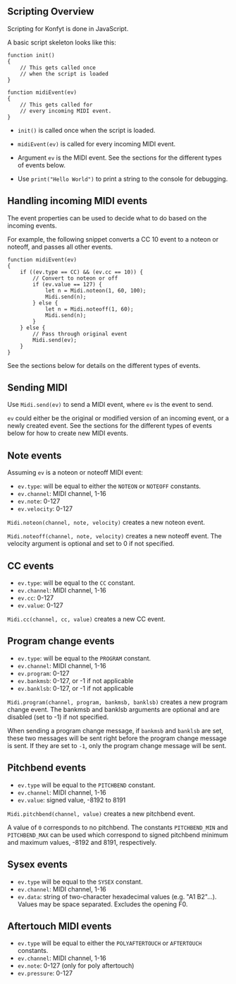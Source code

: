 ## Scripting Overview

Scripting for Konfyt is done in JavaScript.

A basic script skeleton looks like this:
```
function init()
{
    // This gets called once
    // when the script is loaded
}

function midiEvent(ev)
{
    // This gets called for
    // every incoming MIDI event.
}
```

- `init()` is called once when the script is loaded.

- `midiEvent(ev)` is called for every incoming MIDI event.

- Argument `ev` is the MIDI event. See the sections for the different types of
  events below.

- Use `print("Hello World")` to print a string to the console for debugging.

## Handling incoming MIDI events

The event properties can be used to decide what to do based on the incoming
events.

For example, the following snippet converts a CC 10 event to a noteon or noteoff,
and passes all other events.

```
function midiEvent(ev)
{
    if ((ev.type == CC) && (ev.cc == 10)) {
        // Convert to noteon or off
        if (ev.value == 127) {
            let n = Midi.noteon(1, 60, 100);
            Midi.send(n);
        } else {
            let n = Midi.noteoff(1, 60);
            Midi.send(n);
        }
    } else {
        // Pass through original event
        Midi.send(ev);
    }
}
```

See the sections below for details on the different types of events.

## Sending MIDI

Use `Midi.send(ev)` to send a MIDI event, where `ev` is the event to send.

`ev` could either be the original or modified version of an incoming event,
or a newly created event. See the sections for the different types of events
below for how to create new MIDI events.

## Note events

Assuming `ev` is a noteon or noteoff MIDI event:

- `ev.type`: will be equal to either the `NOTEON` or `NOTEOFF` constants.
- `ev.channel`: MIDI channel, 1-16
- `ev.note`: 0-127
- `ev.velocity`: 0-127

`Midi.noteon(channel, note, velocity)` creates a new noteon event.

`Midi.noteoff(channel, note, velocity)` creates a new noteoff event.
The velocity argument is optional and set to 0 if not specified.

## CC events

- `ev.type`: will be equal to the `CC` constant.
- `ev.channel`: MIDI channel, 1-16
- `ev.cc`: 0-127
- `ev.value`: 0-127

`Midi.cc(channel, cc, value)` creates a new CC event.

## Program change events

- `ev.type`: will be equal to the `PROGRAM` constant.
- `ev.channel`: MIDI channel, 1-16
- `ev.program`: 0-127
- `ev.bankmsb`: 0-127, or -1 if not applicable
- `ev.banklsb`: 0-127, or -1 if not applicable

`Midi.program(channel, program, bankmsb, banklsb)` creates a new program change event.
The bankmsb and banklsb arguments are optional and are disabled (set to -1)
if not specified.

When sending a program change message, if `bankmsb` and `banklsb` are set,
these two messages will be sent right before the program change message is sent.
If they are set to `-1`, only the program change message will be sent.

## Pitchbend events

- `ev.type` will be equal to the `PITCHBEND` constant.
- `ev.channel`: MIDI channel, 1-16
- `ev.value`: signed value, -8192 to 8191

`Midi.pitchbend(channel, value)` creates a new pitchbend event.

A value of `0` corresponds to no pitchbend. The constants `PITCHBEND_MIN` and
`PITCHBEND_MAX` can be used which correspond to signed pitchbend minimum and
maximum values, -8192 and 8191, respectively.

## Sysex events

- `ev.type` will be equal to the `SYSEX` constant.
- `ev.channel`: MIDI channel, 1-16
- `ev.data`: string of two-character hexadecimal values (e.g. "A1 B2"...).
  Values may be space separated. Excludes the opening F0.

## Aftertouch MIDI events

- `ev.type` will be equal to either the `POLYAFTERTOUCH` or `AFTERTOUCH` constants.
- `ev.channel`: MIDI channel, 1-16
- `ev.note`: 0-127 (only for poly aftertouch)
- `ev.pressure`: 0-127

